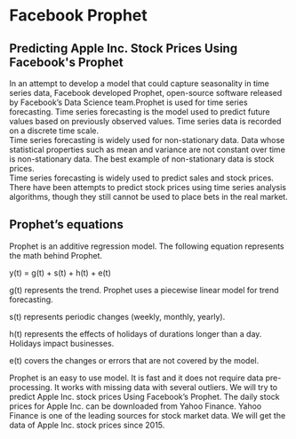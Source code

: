 # Facebook Prophet
## Predicting Apple Inc. Stock Prices Using Facebook's Prophet
In an attempt to develop a model that could capture seasonality in time series data, Facebook developed Prophet, open-source software released by Facebook’s Data Science team.Prophet is used for time series forecasting. Time series forecasting is the model used to predict future values based on previously observed values. Time series data is recorded on a discrete time scale.  
Time series forecasting is widely used for non-stationary data. Data whose statistical properties such as mean and variance are not constant over time is non-stationary data. The best example of non-stationary data is stock prices.  
Time series forecasting is widely used to predict sales and stock prices. There have been attempts to predict stock prices using time series analysis algorithms, though they still cannot be used to place bets in the real market.  
## Prophet’s equations
Prophet is an additive regression model. The following equation represents the math behind Prophet.  
  
y(t) = g(t) + s(t) + h(t) + e(t)
  
g(t) represents the trend. Prophet uses a piecewise linear model for trend forecasting.  
  
s(t) represents periodic changes (weekly, monthly, yearly).  
  
h(t) represents the effects of holidays of durations longer than a day. Holidays impact businesses.  
  
e(t) covers the changes or errors that are not covered by the model.
  
Prophet is an easy to use model. It is fast and it does not require data pre-processing. It works with missing data with several outliers. We will try to predict Apple Inc. stock prices Using Facebook’s Prophet. The daily stock prices for Apple Inc. can be downloaded from Yahoo Finance. Yahoo Finance is one of the leading sources for stock market data. We will get the data of Apple Inc. stock prices since 2015.
